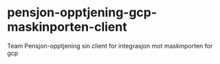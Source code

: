# pensjon-opptjening-gcp-maskinporten-client
Team Pensjon-opptjening sin client for integrasjon mot maskinporten for gcp
